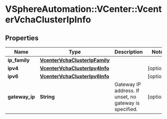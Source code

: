 # VSphereAutomation::VCenter::VcenterVchaClusterIpInfo

## Properties
Name | Type | Description | Notes
------------ | ------------- | ------------- | -------------
**ip_family** | [**VcenterVchaClusterIpFamily**](VcenterVchaClusterIpFamily.md) |  | 
**ipv4** | [**VcenterVchaClusterIpv4Info**](VcenterVchaClusterIpv4Info.md) |  | [optional] 
**ipv6** | [**VcenterVchaClusterIpv6Info**](VcenterVchaClusterIpv6Info.md) |  | [optional] 
**gateway_ip** | **String** | Gateway IP address. If unset, no gateway is specified. | [optional] 


